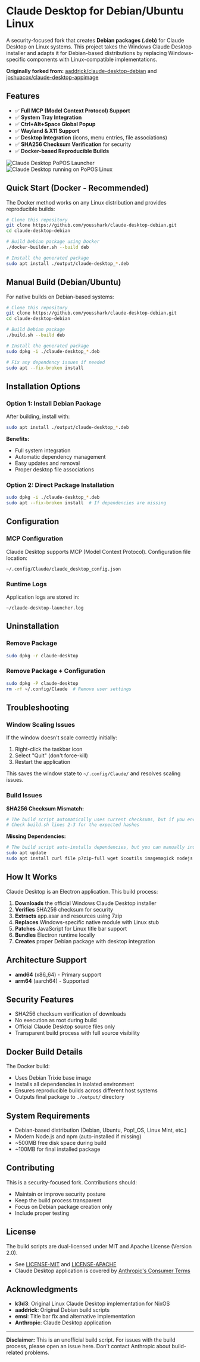 # Claude Desktop for Debian/Ubuntu Linux

A security-focused fork that creates **Debian packages (.deb)** for Claude Desktop on Linux systems. This project takes the Windows Claude Desktop installer and adapts it for Debian-based distributions by replacing Windows-specific components with Linux-compatible implementations.

**Originally forked from:** [aaddrick/claude-desktop-debian](https://github.com/aaddrick/claude-desktop-debian) and [joshuacox/claude-desktop-appimage](https://github.com/joshuacox/claude-desktop-appimage)

## Features

- ✅ **Full MCP (Model Context Protocol) Support**
- ✅ **System Tray Integration** 
- ✅ **Ctrl+Alt+Space Global Popup**
- ✅ **Wayland & X11 Support**
- ✅ **Desktop Integration** (icons, menu entries, file associations)
- ✅ **SHA256 Checksum Verification** for security
- ✅ **Docker-based Reproducible Builds**

![Claude Desktop PoPOS Launcher](https://github.com/user-attachments/assets/0b7c9510-adc8-4ea4-8ffe-a444e19dbae8)
![Claude Desktop running on PoPOS Linux](https://github.com/user-attachments/assets/bf128447-bc8b-45a9-8677-0a79abc0d5c2)

## Quick Start (Docker - Recommended)

The Docker method works on any Linux distribution and provides reproducible builds:

```bash
# Clone this repository
git clone https://github.com/yousshark/claude-desktop-debian.git
cd claude-desktop-debian

# Build Debian package using Docker
./docker-builder.sh --build deb

# Install the generated package
sudo apt install ./output/claude-desktop_*.deb
```

## Manual Build (Debian/Ubuntu)

For native builds on Debian-based systems:

```bash
# Clone this repository
git clone https://github.com/yousshark/claude-desktop-debian.git
cd claude-desktop-debian

# Build Debian package
./build.sh --build deb

# Install the generated package
sudo dpkg -i ./claude-desktop_*.deb

# Fix any dependency issues if needed
sudo apt --fix-broken install
```

## Installation Options

### Option 1: Install Debian Package

After building, install with:

```bash
sudo apt install ./output/claude-desktop_*.deb
```

**Benefits:**
- Full system integration
- Automatic dependency management
- Easy updates and removal
- Proper desktop file associations

### Option 2: Direct Package Installation

```bash
sudo dpkg -i ./claude-desktop_*.deb
sudo apt --fix-broken install  # If dependencies are missing
```

## Configuration

### MCP Configuration

Claude Desktop supports MCP (Model Context Protocol). Configuration file location:
```
~/.config/Claude/claude_desktop_config.json
```

### Runtime Logs

Application logs are stored in:
```
~/claude-desktop-launcher.log
```

## Uninstallation

### Remove Package
```bash
sudo dpkg -r claude-desktop
```

### Remove Package + Configuration
```bash
sudo dpkg -P claude-desktop
rm -rf ~/.config/Claude  # Remove user settings
```

## Troubleshooting

### Window Scaling Issues
If the window doesn't scale correctly initially:
1. Right-click the taskbar icon
2. Select "Quit" (don't force-kill)
3. Restart the application

This saves the window state to `~/.config/Claude/` and resolves scaling issues.

### Build Issues

**SHA256 Checksum Mismatch:**
```bash
# The build script automatically uses current checksums, but if you encounter issues:
# Check build.sh lines 2-3 for the expected hashes
```

**Missing Dependencies:**
```bash
# The build script auto-installs dependencies, but you can manually install:
sudo apt update
sudo apt install curl file p7zip-full wget icoutils imagemagick nodejs npm dpkg-dev
```

## How It Works

Claude Desktop is an Electron application. This build process:

1. **Downloads** the official Windows Claude Desktop installer
2. **Verifies** SHA256 checksum for security
3. **Extracts** app.asar and resources using 7zip
4. **Replaces** Windows-specific native module with Linux stub
5. **Patches** JavaScript for Linux title bar support
6. **Bundles** Electron runtime locally
7. **Creates** proper Debian package with desktop integration

## Architecture Support

- **amd64** (x86_64) - Primary support
- **arm64** (aarch64) - Supported

## Security Features

- SHA256 checksum verification of downloads
- No execution as root during build
- Official Claude Desktop source files only
- Transparent build process with full source visibility

## Docker Build Details

The Docker build:
- Uses Debian Trixie base image
- Installs all dependencies in isolated environment
- Ensures reproducible builds across different host systems
- Outputs final package to `./output/` directory

## System Requirements

- Debian-based distribution (Debian, Ubuntu, Pop!_OS, Linux Mint, etc.)
- Modern Node.js and npm (auto-installed if missing)
- ~500MB free disk space during build
- ~100MB for final installed package

## Contributing

This is a security-focused fork. Contributions should:
- Maintain or improve security posture
- Keep the build process transparent
- Focus on Debian package creation only
- Include proper testing

## License

The build scripts are dual-licensed under MIT and Apache License (Version 2.0).
- See [LICENSE-MIT](LICENSE-MIT) and [LICENSE-APACHE](LICENSE-APACHE)
- Claude Desktop application is covered by [Anthropic's Consumer Terms](https://www.anthropic.com/legal/consumer-terms)

## Acknowledgments

- **k3d3**: Original Linux Claude Desktop implementation for NixOS
- **aaddrick**: Original Debian build scripts
- **emsi**: Title bar fix and alternative implementation
- **Anthropic**: Claude Desktop application

---

**Disclaimer:** This is an unofficial build script. For issues with the build process, please open an issue here. Don't contact Anthropic about build-related problems.